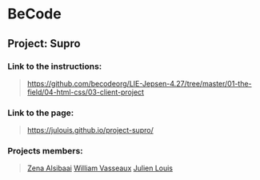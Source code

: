 # BeCode

## Project: Supro

### Link to the instructions: 

> https://github.com/becodeorg/LIE-Jepsen-4.27/tree/master/01-the-field/04-html-css/03-client-project

### Link to the page: 

> https://julouis.github.io/project-supro/

### Projects members:

> [Zena Alsibaai](https://github.com/Zena-Alsibaai)
> [William Vasseaux](https://github.com/Williamson911)
> [Julien Louis](https://github.com/julouis)
